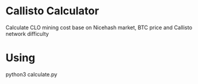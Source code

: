 # Callisto Calculator
Calculate CLO mining cost base on Nicehash market, BTC price and Callisto network difficulty

# Using
python3 calculate.py
